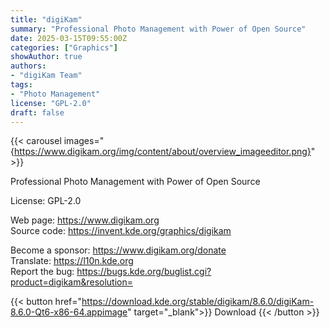 ```yaml
---
title: "digiKam"
summary: "Professional Photo Management with Power of Open Source"
date: 2025-03-15T09:55:00Z
categories: ["Graphics"]
showAuthor: true
authors:
- "digiKam Team"
tags: 
- "Photo Management"
license: "GPL-2.0"
draft: false
---
```


{{< carousel images="{https://www.digikam.org/img/content/about/overview_imageeditor.png}" >}}

Professional Photo Management with Power of Open Source

License: GPL-2.0

Web page: <https://www.digikam.org>  
Source code: <https://invent.kde.org/graphics/digikam>

Become a sponsor: <https://www.digikam.org/donate>  
Translate: <https://l10n.kde.org>  
Report the bug: <https://bugs.kde.org/buglist.cgi?product=digikam&resolution=>  

{{< button href="https://download.kde.org/stable/digikam/8.6.0/digiKam-8.6.0-Qt6-x86-64.appimage" target="_blank">}}
Download
{{< /button >}}